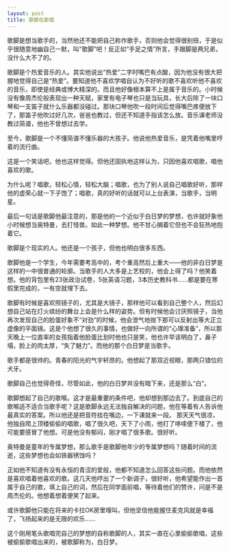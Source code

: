 ```yaml
---
layout: post
title: 歌脚在歌唱
---
```


歌脚是想当歌手的，当然他还不能把自己称作歌手，否则他会觉得很别扭，于是似乎很随意地幽自己一默，叫“歌脚”吧！反正如“手足之情”所言，手跟脚是两兄弟，没什么大不了的。

歌脚是个热爱音乐的人。其实他说出“热爱”二字时嘴巴有点酸，因为他没有很大把握地觉得自己是“热爱”。要知道他不喜欢学唱自认为不好听的歌不喜欢听他不喜欢的音乐，即使是经典或博大精深的。而且他好像根本算不上是属于音乐的。小时候没有像周杰伦般表现出一种天赋，家里有电子琴也只是当玩具，长大后除了一块口琴和一支笛子就什么乐器都没碰过。那块口琴他吹一段时间后觉得嘴巴疼便放下了，那笛子他吹过好几次，爸爸也教过，但还不知道手指该怎么放。音乐课老师没教过简谱，他也不曾想过去学。

至今，歌脚是一个不懂简谱不懂乐器的大孩子。他说他热爱音乐，是凭着他嘴里哼着的流行曲。

这是一个笑话吧，他也这样觉得。但他还固执地这样认为，只因他喜欢唱歌，唱他喜欢的歌。

为什么呢？唱歌，轻松心情，轻松大脑；唱歌，也为了别人说自己唱歌好听，那样他的虚荣心就一下子饱了；唱歌，真的好听的话就可以上台表演，当歌手，当明星。

最后一句话是歌脚他最注意的，那是他的一个近似于白日梦的梦想，也许就好象他小时候想当奥特曼，去打怪兽。如此一种梦想。他不甘心搁着它但也不会狂热地抱着它。

歌脚是个现实的人。他还是一个孩子，但他也明白很多东西。

歌脚他是一个学生，今年需要考高中的，考个重高然后上重大——他的非白日梦是这样的一中很普通的轮廓。当歌手的人大多是上艺校的，他会上得了吗？他笑着想。他的背包里有23张政治试卷，5张英语习题，3本历史教科书……都是要在寒假里完成的，一有空就埋下去。

歌脚有时候是喜欢照镜子的，尤其是大镜子，那样他可以看到自己整个人，然后幻想自己站在灯火缤纷的舞台上会是什么样的姿势。但有时候他会讨厌照镜子，当他再次发现自己的脸蛋好象不“对劲”的时候，他会泄气地抛下那可以反射出等大正立虚像的平面镜。这是个他想了很久的事情，也做好一向所谓的“心理准备”，所以那天晚上一位直率的女孩指着他脸蛋比划时他也只是笑，他也许早该明白了，鼻子塌，脸上的肉太厚，“失了魅力”。而他的那个白日梦是当歌手。

歌手都是很帅的。青春的阳光的气宇轩昂的。他想起了那双近视眼，那两只错位的犬牙。

歌脚自己也觉得奇怪，尽管如此，他的白日梦并没有暗下来，还是那么“白”。

歌脚想起了自己的歌喉。这才是最重要的条件吧，他却想到那边去了。到底自己的歌喉适不适合当歌手呢？这是歌脚永远无法独自解决的问题，他在等着有人告诉他最真实的答案。所以他还是把音符挂在嘴边，一下课就来一段。 那天天气很凉，他独自爬上顶楼偷偷的唱歌，唱了很久吧，天下了小雨，他打了哆嗦便下楼了，他可能要感冒了他想。可是他没有郁闷，刚才唱了很多歌。很好听。

奥特曼是童年的专属梦想，那么歌手是歌脚他年少的专属梦想吗？随着时间的流逝，这些梦想也会如铁器锈蚀吗？

正如他不知道有没有永恒的青涩的爱般，他都不知道怎么回答这些问题。而他依然是喜欢唱着他喜欢的歌。这几天他哼出了一个新调子，很好听，他希望能作出一首属于自己的歌，填上自己的词，然后在同学面前唱，等待着他们的赞许，问是不是周杰伦的。他想着想着便笑了起来。

或许歌脚他只能在将来的卡拉OK房里嚎叫，但他坚信他能握住麦克风就是幸福了，飞扬起来的是无限的欢乐……

这个刚用笔头歌唱完自己的梦想的自称歌脚的人，其实一直在心里偷偷歌唱，这些被偷偷歌唱出来的，被歌脚称为，白日梦。